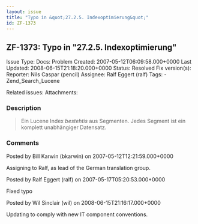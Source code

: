 ```yaml
---
layout: issue
title: "Typo in &quot;27.2.5. Indexoptimierung&quot;"
id: ZF-1373
---
```


ZF-1373: Typo in "27.2.5. Indexoptimierung"
-------------------------------------------

 Issue Type: Docs: Problem Created: 2007-05-12T06:09:58.000+0000 Last Updated: 2008-06-15T21:18:20.000+0000 Status: Resolved Fix version(s): 
 Reporter:  Nils Caspar (pencil)  Assignee:  Ralf Eggert (ralf)  Tags: - Zend\_Search\_Lucene
 
 Related issues: 
 Attachments: 
### Description

> Ein Lucene Index _bestehtis_ aus Segmenten. Jedes Segment ist ein komplett unabhängiger Datensatz.

 

 

### Comments

Posted by Bill Karwin (bkarwin) on 2007-05-12T12:21:59.000+0000

Assigning to Ralf, as lead of the German translation group.

 

 

Posted by Ralf Eggert (ralf) on 2007-05-17T05:20:53.000+0000

Fixed typo

 

 

Posted by Wil Sinclair (wil) on 2008-06-15T21:16:17.000+0000

Updating to comply with new IT component conventions.

 

 